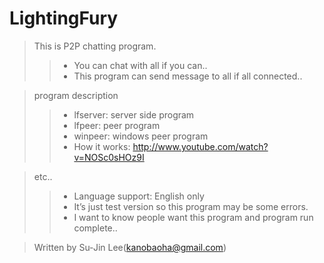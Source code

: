 LightingFury
============

>This is P2P chatting program.
>>* You can chat with all if you can..
>>* This program can send message to all if all connected..


>program description
>>* lfserver: server side program
>>* lfpeer: peer program
>>* winpeer: windows peer program
>>* How it works: http://www.youtube.com/watch?v=NOSc0sHOz9I


>etc..
>>* Language support: English only 
>>* It’s just test version so this program may be some errors.
>>* I want to know people want this program and program run complete..


>Written by Su-Jin Lee(kanobaoha@gmail.com)

